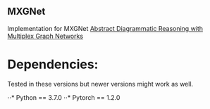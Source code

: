 ## MXGNet
Implementation for MXGNet  [Abstract Diagrammatic Reasoning with Multiplex Graph Networks](https://openreview.net/forum?id=ByxQB1BKwH)

# Dependencies:
Tested in these versions but newer versions might work as well.

⋅⋅* Python == 3.7.0
⋅⋅* Pytorch == 1.2.0

